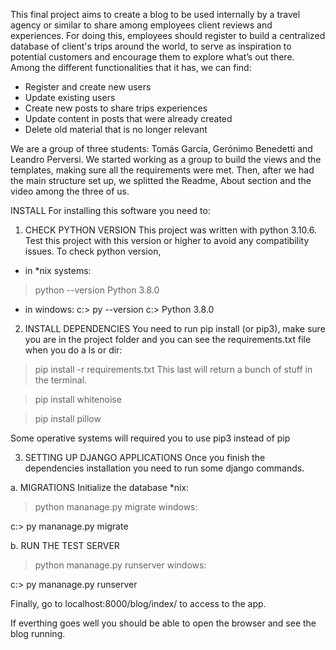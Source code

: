 This final project aims to create a blog to be used internally by a travel agency or similar to share among employees client reviews and experiences. 
For doing this, employees should register to build a centralized database of client's trips around the world, to serve as inspiration to potential 
customers and encourage them to explore what’s out there.
Among the different functionalities that it has, we can find:
- Register and create new users
- Update existing users
- Create new posts to share trips experiences
- Update content in posts that were already created
- Delete old material that is no longer relevant

We are a group of three students: Tomás García, Gerónimo Benedetti and Leandro Perversi.
We started working as a group to build the views and the templates, making sure all the requirements were met. 
Then, after we had the main structure set up, we splitted the Readme, About section and the video among the three of us.

INSTALL
For installing this software you need to:

1. CHECK PYTHON VERSION
This project was written with python 3.10.6. 
Test this project with this version or higher to avoid any compatibility issues.
To check python version,

- in *nix systems:
> python --version
> Python 3.8.0

- in windows:
c:\> py --version
c:\> Python 3.8.0

2. INSTALL DEPENDENCIES
You need to run pip install (or pip3), make sure you are in the project folder and you can see the requirements.txt file when you do a ls or dir:

> pip install -r requirements.txt
This last will return a bunch of stuff in the terminal.

> pip install whitenoise

> pip install pillow

Some operative systems will required you to use pip3 instead of pip

3. SETTING UP DJANGO APPLICATIONS
Once you finish the dependencies installation you need to run some django commands.

a. MIGRATIONS
Initialize the database *nix:

> python mananage.py migrate
windows:

c:\> py mananage.py migrate

b. RUN THE TEST SERVER
> python mananage.py runserver
windows:

c:\> py mananage.py runserver

Finally, go to localhost:8000/blog/index/  to access to the app.

If everthing goes well you should be able to open the browser and see the blog running.
